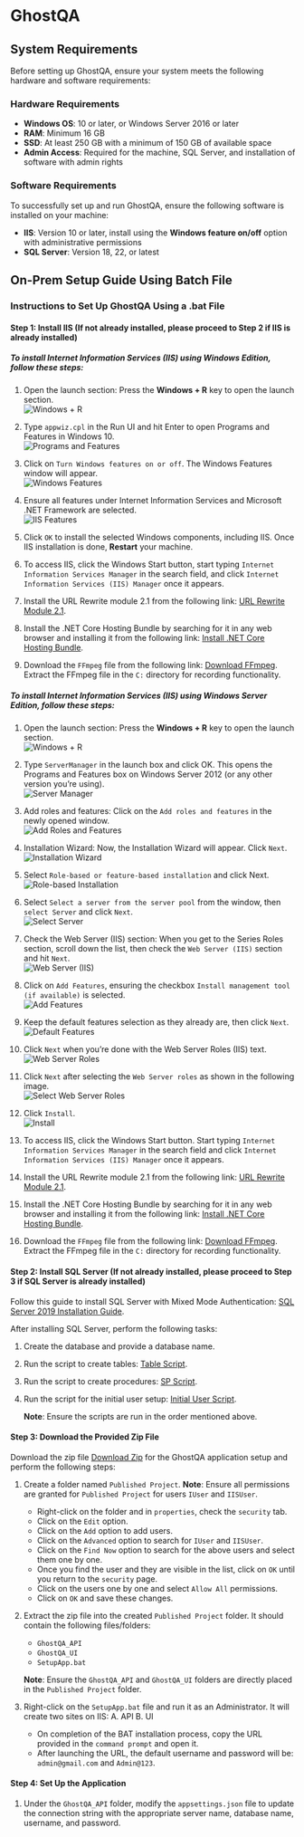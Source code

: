 # GhostQA

## System Requirements

Before setting up GhostQA, ensure your system meets the following hardware and software requirements:

### Hardware Requirements

- **Windows OS**: 10 or later, or Windows Server 2016 or later
- **RAM**: Minimum 16 GB
- **SSD**: At least 250 GB with a minimum of 150 GB of available space
- **Admin Access**: Required for the machine, SQL Server, and installation of software with admin rights

### Software Requirements

To successfully set up and run GhostQA, ensure the following software is installed on your machine:

- **IIS**: Version 10 or later, install using the **Windows feature on/off** option with administrative permissions
- **SQL Server**: Version 18, 22, or latest

## On-Prem Setup Guide Using Batch File

### Instructions to Set Up GhostQA Using a .bat File

#### Step 1: Install IIS (If not already installed, please proceed to Step 2 if IIS is already installed)

##### To install Internet Information Services (IIS) using Windows Edition, follow these steps:

1. Open the launch section: Press the **Windows + R** key to open the launch section.  
   ![Windows + R](https://cloudzy.com/wp-content/uploads/winkey-R.png)

2. Type `appwiz.cpl` in the Run UI and hit Enter to open Programs and Features in Windows 10.  
   ![Programs and Features](https://cloudzy.com/wp-content/uploads/open-programs-and-features-by-run-420x218.png)

3. Click on `Turn Windows features on or off`. The Windows Features window will appear.  
   ![Windows Features](https://qvlyvrthdkqyff8ep3lxa.shekhartarare.com/SetupIIS/2_.png)

4. Ensure all features under Internet Information Services and Microsoft .NET Framework are selected.  
   ![IIS Features](https://www.c-sharpcorner.com/article/how-to-deploy-and-publish-a-net-7-app-in-iis/Images/1.png)

5. Click `OK` to install the selected Windows components, including IIS. Once IIS installation is done, **Restart** your machine.

6. To access IIS, click the Windows Start button, start typing `Internet Information Services Manager` in the search field, and click `Internet Information Services (IIS) Manager` once it appears.

7. Install the URL Rewrite module 2.1 from the following link: [URL Rewrite Module 2.1](https://www.iis.net/downloads/microsoft/url-rewrite).

8. Install the .NET Core Hosting Bundle by searching for it in any web browser and installing it from the following link: [Install .NET Core Hosting Bundle](https://learn.microsoft.com/en-us/aspnet/core/host-and-deploy/iis/hosting-bundle?view=aspnetcore-8.0#direct-download).

9. Download the `FFmpeg` file from the following link: [Download FFmpeg](https://ffmpeg.org/download.html). Extract the FFmpeg file in the `C:` directory for recording functionality.

##### To install Internet Information Services (IIS) using Windows Server Edition, follow these steps:

1. Open the launch section: Press the **Windows + R** key to open the launch section.  
   ![Windows + R](https://cloudzy.com/wp-content/uploads/winkey-R.png)

2. Type `ServerManager` in the launch box and click OK. This opens the Programs and Features box on Windows Server 2012 (or any other version you’re using).  
   ![Server Manager](https://cloudzy.com/wp-content/uploads/How-to-install-ISS-on-Windows-10-1.webp)

3. Add roles and features: Click on the `Add roles and features` in the newly opened window.  
   ![Add Roles and Features](https://cloudzy.com/wp-content/uploads/how-to-install-iis-on-windows-10-6.webp)

4. Installation Wizard: Now, the Installation Wizard will appear. Click `Next`.  
   ![Installation Wizard](https://cloudzy.com/wp-content/uploads/how-to-install-iis-on-windows-10-7.webp)

5. Select `Role-based or feature-based installation` and click Next.  
   ![Role-based Installation](https://cloudzy.com/wp-content/uploads/how-to-install-iis-on-windows-10-7-1.jpg)

6. Select `Select a server from the server pool` from the window, then `select Server` and click `Next`.  
   ![Select Server](https://cloudzy.com/wp-content/uploads/how-to-install-iis-on-windows-10-8.webp)

7. Check the Web Server (IIS) section: When you get to the Series Roles section, scroll down the list, then check the `Web Server (IIS)` section and hit `Next`.  
   ![Web Server (IIS)](https://cloudzy.com/wp-content/uploads/how-to-install-iis-on-windows-10-9.webp)

8. Click on `Add Features`, ensuring the checkbox `Install management tool (if available)` is selected.  
   ![Add Features](https://cloudzy.com/wp-content/uploads/how-to-install-iis-on-windows-10-10.webp)

9. Keep the default features selection as they already are, then click `Next`.  
   ![Default Features](https://cloudzy.com/wp-content/uploads/how-to-install-iis-on-windows-10-11.webp)

10. Click `Next` when you’re done with the Web Server Roles (IIS) text.  
    ![Web Server Roles](https://cloudzy.com/wp-content/uploads/how-to-install-iis-on-windows-10-12.webp)

11. Click `Next` after selecting the `Web Server roles` as shown in the following image.  
    ![Select Web Server Roles](https://cloudzy.com/wp-content/uploads/how-to-install-iis-on-windows-10-13.webp)

12. Click `Install`.  
    ![Install](https://cloudzy.com/wp-content/uploads/how-to-install-iis-on-windows-10-14.webp)

13. To access IIS, click the Windows Start button. Start typing `Internet Information Services Manager` in the search field and click `Internet Information Services (IIS) Manager` once it appears.

14. Install the URL Rewrite module 2.1 from the following link: [URL Rewrite Module 2.1](https://www.iis.net/downloads/microsoft/url-rewrite).

15. Install the .NET Core Hosting Bundle by searching for it in any web browser and installing it from the following link: [Install .NET Core Hosting Bundle](https://learn.microsoft.com/en-us/aspnet/core/host-and-deploy/iis/hosting-bundle?view=aspnetcore-8.0#direct-download).

16. Download the `FFmpeg` file from the following link: [Download FFmpeg](https://ffmpeg.org/download.html). Extract the FFmpeg file in the `C:` directory for recording functionality.

#### Step 2: Install SQL Server (If not already installed, please proceed to Step 3 if SQL Server is already installed)

Follow this guide to install SQL Server with Mixed Mode Authentication: [SQL Server 2019 Installation Guide](https://www.bu.edu/csmet/files/2021/02/SQL-Server-2019-Installation-Guide.pdf).

After installing SQL Server, perform the following tasks:

1. Create the database and provide a database name.
2. Run the script to create tables: [Table Script](https://github.com/MechlinTech/MyersAndStauffer_GhostQA/blob/main/SeleniumReportAPI/SqlScript/TableScript.sql).
3. Run the script to create procedures: [SP Script](https://github.com/MechlinTech/MyersAndStauffer_GhostQA/blob/main/SeleniumReportAPI/SqlScript/AllGhostQA_SP.sql).
4. Run the script for the initial user setup: [Initial User Script](https://github.com/MechlinTech/MyersAndStauffer_GhostQA/blob/main/SeleniumReportAPI/SqlScript/Insert_FirstUser.sql).

   **Note**: Ensure the scripts are run in the order mentioned above.

#### Step 3: Download the Provided Zip File

Download the zip file [Download Zip](https://github.com/MechlinTech/MyersAndStauffer_GhostQA/blob/main/SeleniumReportAPI/wwwroot/LatestSetupApp.zip) for the GhostQA application setup and perform the following steps:

1. Create a folder named `Published Project`.
   **Note**: Ensure all permissions are granted for `Published Project` for users `IUser` and `IISUser`.

   - Right-click on the folder and in `properties`, check the `security` tab.
   - Click on the `Edit` option.
   - Click on the `Add` option to add users.
   - Click on the `Advanced` option to search for `IUser` and `IISUser`.
   - Click on the `Find Now` option to search for the above users and select them one by one.
   - Once you find the user and they are visible in the list, click on `OK` until you return to the `security` page.
   - Click on the users one by one and select `Allow All` permissions.
   - Click on `OK` and save these changes.

2. Extract the zip file into the created `Published Project` folder. It should contain the following files/folders:

   - `GhostQA_API`
   - `GhostQA_UI`
   - `SetupApp.bat`

   **Note**: Ensure the `GhostQA_API` and `GhostQA_UI` folders are directly placed in the `Published Project` folder.

3. Right-click on the `SetupApp.bat` file and run it as an Administrator. It will create two sites on IIS:
   A. API
   B. UI

   - On completion of the BAT installation process, copy the URL provided in the `command prompt` and open it.
   - After launching the URL, the default username and password will be: `admin@gmail.com` and `Admin@123`.

#### Step 4: Set Up the Application

1. Under the `GhostQA_API` folder, modify the `appsettings.json` file to update the connection string with the appropriate server name, database name, username, and password.

